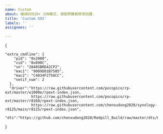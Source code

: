 ```yaml
---
name: Custom
about: 编译DS920+ JUN模式，请按照模板修改创建.
title: 'Custom XXX'
labels: ''
assignees: ''

---
```


{  
    
    "extra_cmdline": {
        "pid": "0x2000",
        "vid": "0x090C",
        "sn": "2040SBRD42CP2",
        "mac1": "9009D01B7505",
        "mac2": "C4834F275ACC",
        "netif_num": 2
      },
      "driver":"https://raw.githubusercontent.com/pocopico/rp-ext/master/e1000e/rpext-index.json,
                https://raw.githubusercontent.com/pocopico/rp-ext/master/r8168/rpext-index.json,
                https://raw.githubusercontent.com/chenxudong2020/synology-r8125/main/r8125/rpext-index.json",
      "dts":"https://github.com/chenxudong2020/Redpill_Build/raw/master/dts/UNAS_T401P_ds920p.dts"       
      
    
}